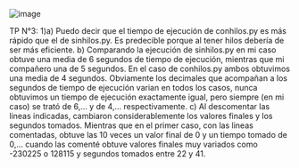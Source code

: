 ![image](https://github.com/SantinoGullacci/ASO2024TPs/assets/166406463/4d25bef9-e7f8-4a90-9fce-8c10e29ea687)

TP N°3:
1)a) Puedo decir que el tiempo de ejecución de conhilos.py es más rápido que el de sinhilos.py. Es predecible porque al tener hilos debería de ser más eficiente.
b) Comparando la ejecución de sinhilos.py en mi caso obtuve una media de 6 segundos de tiempo de ejecución, mientras que mi compañero una de 5 segundos. En el caso de conhilos.py ambos obtuvimos una media de 4 segundos. Obviamente los decimales que acompañan a los segundos de tiempo de ejecución varian en todos los casos, nunca obtuvimos un tiempo de ejecución exactamente igual, pero siempre (en mi caso) se trató de 6,... y de 4,... respectivamente.
c) Al descomentar las lineas indicadas, cambiaron considerablemente los valores finales y los segundos tomados. Mientras que en el primer caso, con las lineas comentadas, obtuve las 10 veces un valor final de 0 y un tiempo tomado de 0,... cuando las comenté obtuve valores finales muy variados como -230225 o 128115 y segundos tomados entre 22 y 41.
